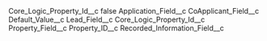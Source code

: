 <?xml version="1.0" encoding="UTF-8"?>
<CustomMetadata xmlns="http://soap.sforce.com/2006/04/metadata" xmlns:xsi="http://www.w3.org/2001/XMLSchema-instance" xmlns:xsd="http://www.w3.org/2001/XMLSchema">
    <label>Core_Logic_Property_Id__c</label>
    <protected>false</protected>
    <values>
        <field>Application_Field__c</field>
        <value xsi:nil="true"/>
    </values>
    <values>
        <field>CoApplicant_Field__c</field>
        <value xsi:nil="true"/>
    </values>
    <values>
        <field>Default_Value__c</field>
        <value xsi:nil="true"/>
    </values>
    <values>
        <field>Lead_Field__c</field>
        <value xsi:type="xsd:string">Core_Logic_Property_Id__c</value>
    </values>
    <values>
        <field>Property_Field__c</field>
        <value xsi:type="xsd:string">Property_ID__c</value>
    </values>
    <values>
        <field>Recorded_Information_Field__c</field>
        <value xsi:nil="true"/>
    </values>
</CustomMetadata>
